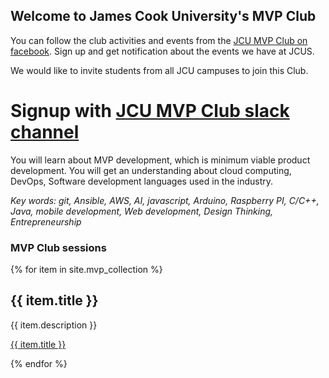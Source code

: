 ## Welcome to James Cook University's MVP Club

You can follow the club activities and events from the [JCU MVP Club on facebook](https://www.facebook.com/groups/jcumvpclub/).
Sign up and get notification about the events we have at JCUS.

We would like to invite students from all JCU campuses to join this Club.

# Signup with [JCU MVP Club slack channel](https://join.slack.com/t/jcumvpclub/shared_invite/enQtNDczNDU2NTYzODkxLWVkYzk3NDRiMTAyOGFjMDI3Y2ZkZjYyY2NlZGY5MWRlOGRjNWZlNDYyOGNlMTA5NDRkOWMwMzVjOWU1MjQ4NjM)

You will learn about MVP development, which is minimum viable product development.
You will get an understanding about cloud computing, DevOps, Software development languages used in the industry.

_Key words: git, Ansible, AWS, AI, javascript, Arduino, Raspberry PI, C/C++, Java, mobile development, Web development, Design Thinking, Entrepreneurship_


### MVP Club sessions
{% for item in site.mvp_collection %}
  <h2>{{ item.title }}</h2>
  <p>{{ item.description }}</p>
  <p><a href="{{ item.url }}">{{ item.title }}</a></p>
{% endfor %}
